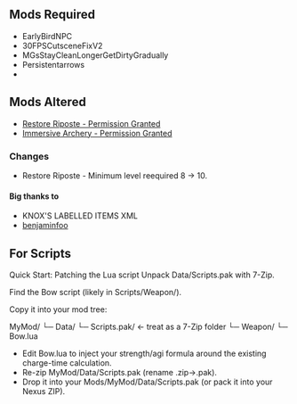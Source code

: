 ## Mods Required
* EarlyBirdNPC
* 30FPSCutsceneFixV2
* MGsStayCleanLongerGetDirtyGradually
* Persistentarrows
* 


## Mods Altered
* [Restore Riposte - Permission Granted](https://www.nexusmods.com/kingdomcomedeliverance/mods/1765)
* [Immersive Archery - Permission Granted](https://www.nexusmods.com/kingdomcomedeliverance/mods/1419)





### Changes

* Restore Riposte - Minimum level reequired 8 -> 10.




#### Big thanks to
* KNOX'S LABELLED ITEMS XML
* [benjaminfoo](https://github.com/benjaminfoo/kcd_coding_guide)


## For Scripts
Quick Start: Patching the Lua script
Unpack Data/Scripts.pak with 7-Zip.

Find the Bow script (likely in Scripts/Weapon/).

Copy it into your mod tree:

MyMod/
└─ Data/
   └─ Scripts.pak/         ← treat as a 7-Zip folder
      └─ Weapon/
         └─ Bow.lua

- Edit Bow.lua to inject your strength/agi formula around the existing charge-time calculation.
- Re-zip MyMod/Data/Scripts.pak (rename .zip→.pak).
- Drop it into your Mods/MyMod/Data/Scripts.pak (or pack it into your Nexus ZIP).